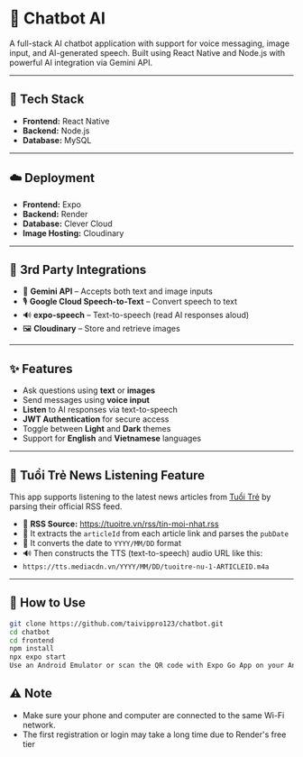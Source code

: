 # 🤖 Chatbot AI

A full-stack AI chatbot application with support for voice messaging, image input, and AI-generated speech. Built using React Native and Node.js with powerful AI integration via Gemini API.

---

## 🧰 Tech Stack

- **Frontend:** React Native
- **Backend:** Node.js
- **Database:** MySQL

---

## ☁️ Deployment

- **Frontend:** Expo
- **Backend:** Render
- **Database:** Clever Cloud
- **Image Hosting:** Cloudinary

---

## 🔌 3rd Party Integrations

- 🧠 **Gemini API** – Accepts both text and image inputs
- 🎙️ **Google Cloud Speech-to-Text** – Convert speech to text
- 🔊 **expo-speech** – Text-to-speech (read AI responses aloud)
- 🖼️ **Cloudinary** – Store and retrieve images

---

## ✨ Features

- Ask questions using **text** or **images**
- Send messages using **voice input**
- **Listen** to AI responses via text-to-speech
- **JWT Authentication** for secure access
- Toggle between **Light** and **Dark** themes
- Support for **English** and **Vietnamese** languages

---
## 📰 Tuổi Trẻ News Listening Feature

This app supports listening to the latest news articles from [Tuổi Trẻ](https://tuoitre.vn) by parsing their official RSS feed.

- 🔗 **RSS Source:** https://tuoitre.vn/rss/tin-moi-nhat.rss
- 🧠 It extracts the `articleId` from each article link and parses the `pubDate`
- 📅 It converts the date to `YYYY/MM/DD` format
- 🔊 Then constructs the TTS (text-to-speech) audio URL like this:
- `https://tts.mediacdn.vn/YYYY/MM/DD/tuoitre-nu-1-ARTICLEID.m4a`

---
## 🚀 How to Use

```bash
git clone https://github.com/taivippro123/chatbot.git
cd chatbot
cd frontend
npm install
npx expo start
Use an Android Emulator or scan the QR code with Expo Go App on your Android/iOS device.
```
## ⚠️ Note
- Make sure your phone and computer are connected to the same Wi-Fi network.
- The first registration or login may take a long time due to Render's free tier

